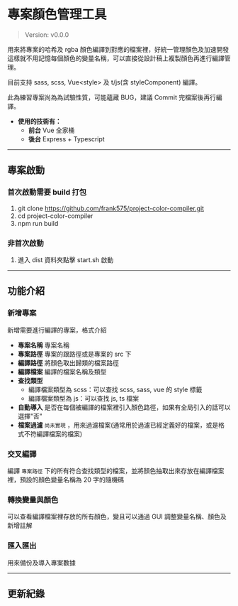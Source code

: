 # 專案顏色管理工具

> Version: v0.0.0

用來將專案的哈希及 rgba 顏色編譯到對應的檔案裡，好統一管理顏色及加速開發這樣就不用記憶每個顏色的變量名稱，可以直接從設計稿上複製顏色再進行編譯管理。

目前支持 sass, scss, Vue<style\> 及 t/js(含 styleComponent) 編譯。

此為練習專案尚為為試驗性質，可能蘊藏 BUG，建議 Commit 完檔案後再行編譯。

- **使用的技術有：**
    - **前台** Vue 全家桶  
    - **後台** Express + Typescript

---

## 專案啟動

### 首次啟動需要 build 打包

1. git clone https://github.com/frank575/project-color-compiler.git
2. cd project-color-compiler
3. npm run build

### 非首次啟動

1. 進入 dist 資料夾點擊 start.sh 啟動

---

## 功能介紹

### 新增專案

新增需要進行編譯的專案，格式介紹  

- **專案名稱** 專案名稱
- **專案路徑** 專案的跟路徑或是專案的 src 下
- **編譯路徑** 將顏色取出歸類的檔案路徑
- **編譯檔案** 編譯的檔案名稱及類型
- **查找類型** 
    - 編譯檔案類型為 scss：可以查找 scss, sass, vue 的 style 標籤
    - 編譯檔案類型為 js：可以查找 js, ts 檔案
- **自動導入** 是否在每個被編譯的檔案裡引入顏色路徑，如果有全局引入的話可以選擇"否"
- **檔案過濾** `尚未實現` ，用來過濾檔案(通常用於過濾已經定義好的檔案，或是格式不符編譯檔案的檔案) 

### 交叉編譯

編譯 `專案路徑` 下的所有符合查找類型的檔案，並將顏色抽取出來存放在編譯檔案裡，預設的顏色變量名稱為 20 字的隨機碼

### 轉換變量與顏色

可以查看編譯檔案裡存放的所有顏色，變且可以通過 GUI 調整變量名稱、顏色及新增註解

### 匯入匯出

用來備份及導入專案數據

---

## 更新紀錄

